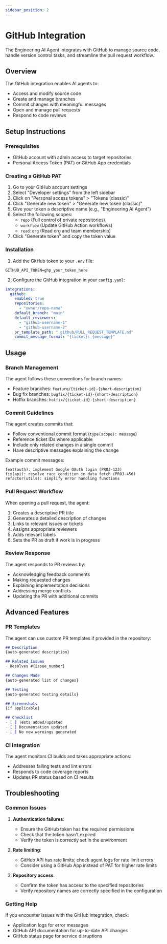 ```yaml
---
sidebar_position: 2
---
```


# GitHub Integration

The Engineering AI Agent integrates with GitHub to manage source code, handle version control tasks, and streamline the pull request workflow.

## Overview

The GitHub integration enables AI agents to:
- Access and modify source code
- Create and manage branches
- Commit changes with meaningful messages
- Open and manage pull requests
- Respond to code reviews

## Setup Instructions

### Prerequisites

- GitHub account with admin access to target repositories
- Personal Access Token (PAT) or GitHub App credentials

### Creating a GitHub PAT

1. Go to your GitHub account settings
2. Select "Developer settings" from the left sidebar
3. Click on "Personal access tokens" > "Tokens (classic)"
4. Click "Generate new token" > "Generate new token (classic)"
5. Give your token a descriptive name (e.g., "Engineering AI Agent")
6. Select the following scopes:
   - `repo` (Full control of private repositories)
   - `workflow` (Update GitHub Action workflows)
   - `read:org` (Read org and team membership)
7. Click "Generate token" and copy the token value

### Installation

1. Add the GitHub token to your `.env` file:
```
GITHUB_API_TOKEN=ghp_your_token_here
```

2. Configure the GitHub integration in your `config.yaml`:
```yaml
integrations:
  github:
    enabled: true
    repositories:
      - "owner/repo-name"
    default_branch: "main"
    default_reviewers:
      - "github-username-1"
      - "github-username-2"
    pr_template_path: ".github/PULL_REQUEST_TEMPLATE.md"
    commit_message_format: "{ticket}: {message}"
```

## Usage

### Branch Management

The agent follows these conventions for branch names:
- Feature branches: `feature/{ticket-id}-{short-description}`
- Bug fix branches: `bugfix/{ticket-id}-{short-description}`
- Hotfix branches: `hotfix/{ticket-id}-{short-description}`

### Commit Guidelines

The agent creates commits that:
- Follow conventional commit format (`type(scope): message`)
- Reference ticket IDs where applicable
- Include only related changes in a single commit
- Have descriptive messages explaining the change

Example commit messages:
```
feat(auth): implement Google OAuth login (PROJ-123)
fix(api): resolve race condition in data fetch (PROJ-456)
refactor(utils): simplify error handling functions
```

### Pull Request Workflow

When opening a pull request, the agent:
1. Creates a descriptive PR title
2. Generates a detailed description of changes
3. Links to relevant issues or tickets
4. Assigns appropriate reviewers
5. Adds relevant labels
6. Sets the PR as draft if work is in progress

### Review Response

The agent responds to PR reviews by:
- Acknowledging feedback comments
- Making requested changes
- Explaining implementation decisions
- Addressing merge conflicts
- Updating the PR with additional commits

## Advanced Features

### PR Templates

The agent can use custom PR templates if provided in the repository:

```markdown
## Description
{auto-generated description}

## Related Issues
- Resolves #{issue_number}

## Changes Made
{auto-generated list of changes}

## Testing
{auto-generated testing details}

## Screenshots
{if applicable}

## Checklist
- [ ] Tests added/updated
- [ ] Documentation updated
- [ ] No new warnings generated
```

### CI Integration

The agent monitors CI builds and takes appropriate actions:
- Addresses failing tests and lint errors
- Responds to code coverage reports
- Updates PR status based on CI results

## Troubleshooting

### Common Issues

1. **Authentication failures**:
   - Ensure the GitHub token has the required permissions
   - Check that the token hasn't expired
   - Verify the token is correctly set in the environment

2. **Rate limiting**:
   - GitHub API has rate limits; check agent logs for rate limit errors
   - Consider using a GitHub App instead of PAT for higher rate limits

3. **Repository access**:
   - Confirm the token has access to the specified repositories
   - Verify repository names are correctly specified in the configuration

### Getting Help

If you encounter issues with the GitHub integration, check:
- Application logs for error messages
- GitHub API documentation for up-to-date API changes
- GitHub status page for service disruptions
